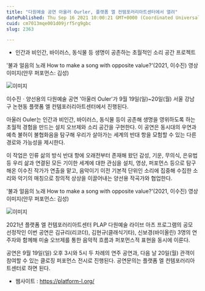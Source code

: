 ```yaml
---
title: "다원예술 공연 아울러 Ourler, 플랫폼 엘 컨템포러리아트센터에서 열려"
datePublished: Thu Sep 16 2021 10:00:21 GMT+0000 (Coordinated Universal Time)
cuid: cm7013mqe001d09jrf5rg9gbc
slug: 2363

---
```



- 인간과 비인간, 바이러스, 동식물 등 생명이 공존하는 초월적인 소리 공간 프로젝트

'불과 얼음의 노래 How to make a song with opposite value?'(2021, 이수진) 영상 이미지(안무 퍼포먼스: 김성)

![이미지](https://cdn.hashnode.com/res/hashnode/image/upload/v1739250932547/1cdd03a1-f6d1-46bb-a640-689e029139f3.jpeg)

이수진ㆍ양선용의 다원예술 공연 '아울러 Ouler'가 9월 19일(일)~20일(월) 서울 강남구 논현동 플랫폼 엘 컨템포러리아트센터에서 진행된다.

아울러 Ouler는 인간과 비인간, 바이러스, 동식물 등이 공존해 생명을 영위하도록 하는 초월적 경험을 만드는 설치 오브제와 소리 공간을 구현한다. 이 공연은 동시대의 우연과 예측 불허이 불협화음을 탐구해 우리가 살아가는 세계의 반대 항을 모험할 수 있는 다른 경로와 가능성을 제시한다.

이 작업은 인류 삶의 방식 반대 항에 오래전부터 존재해 왔던 감성, 기운, 무의식, 은유법 등 우리 삶과 연결된 모든 기이한 세계에 대한 관심을 설치, 영상, 퍼포먼스 등으로 탐구해온 이수진 작가가 연출을 맡고, 음악이기 이전 기본적 단위인 소리에 집중해 수집한 소리와 악기의 매칭으로 창의적 상상을 이끌어내는 양선용 작곡가와 협업한다.

'불과 얼음의 노래 How to make a song with opposite value?'(2021, 이수진) 영상 이미지(안무 퍼포먼스: 김성)

![이미지](https://cdn.hashnode.com/res/hashnode/image/upload/v1739250934029/6a093f1f-82be-4f2f-8b0d-a4f9a013a820.jpeg)

2021년 플랫폼 엘 컨템포러리아트센터 PLAP 다원예술 라이브 아츠 프로그램의 공모 선정작인 이번 공연은 김규리(리코더), 김현규(클래식기타), 신보경(바이올린) 3명의 연주자와 함께해 미술 오브제를 통한 음악적 흐름과 퍼포먼스적 표현을 동시에 이룬다.

공연은 9월 19일(일) 오후 3시와 5시 두 차례의 연주 공연과, 다음 날 20일(월) 관객이 참여할 수 있는 클로징 퍼포먼스 전시로 진행된다. 공연문의는 플랫폼 엘 컨템포러리아트센터로 하면 된다.

- 웹사이트 : https://platform-l.org/